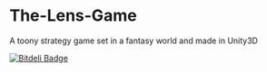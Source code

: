 The-Lens-Game
=============

A toony strategy game set in a fantasy world and made in Unity3D


[![Bitdeli Badge](https://d2weczhvl823v0.cloudfront.net/thestubborndev/the-lens-game/trend.png)](https://bitdeli.com/free "Bitdeli Badge")

